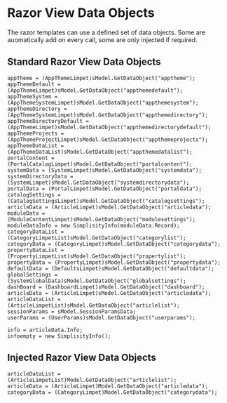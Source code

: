 # Razor View Data Objects
The razor templates can use a defined set of data objects.  Some are auomatically add on every call, some are only injected if required.  

## Standard Razor View Data Objects

    appTheme = (AppThemeLimpet)sModel.GetDataObject("apptheme");
    appThemeDefault = (AppThemeLimpet)sModel.GetDataObject("appthemedefault");
    appThemeSystem = (AppThemeSystemLimpet)sModel.GetDataObject("appthemesystem");
    appThemeDirectory = (AppThemeSystemLimpet)sModel.GetDataObject("appthemedirectory");
    appThemeDirectoryDefault = (AppThemeLimpet)sModel.GetDataObject("appthemedirectorydefault");
    appThemeProjects = (AppThemeProjectLimpet)sModel.GetDataObject("appthemeprojects");
    appThemeDataList = (AppThemeDataList)sModel.GetDataObject("appthemedatalist");
    portalContent = (PortalCatalogLimpet)sModel.GetDataObject("portalcontent");
    systemData = (SystemLimpet)sModel.GetDataObject("systemdata");
    systemDirectoryData = (SystemLimpet)sModel.GetDataObject("systemdirectorydata");
    portalData = (PortalLimpet)sModel.GetDataObject("portaldata");
    catalogSettings = (CatalogSettingsLimpet)sModel.GetDataObject("catalogsettings");
    articleData = (ArticleLimpet)sModel.GetDataObject("articledata");
    moduleData = (ModuleContentLimpet)sModel.GetDataObject("modulesettings");
    moduleDataInfo = new SimplisityInfo(moduleData.Record);
    categoryDataList = (CategoryLimpetList)sModel.GetDataObject("categorylist");
    categoryData = (CategoryLimpet)sModel.GetDataObject("categorydata");
    propertyDataList = (PropertyLimpetList)sModel.GetDataObject("propertylist");
    propertyData = (PropertyLimpet)sModel.GetDataObject("propertydata");
    defaultData = (DefaultsLimpet)sModel.GetDataObject("defaultdata");
    globalSettings = (SystemGlobalData)sModel.GetDataObject("globalsettings");
    dashBoard = (DashboardLimpet)sModel.GetDataObject("dashboard");
    articleData = (ArticleLimpet)sModel.GetDataObject("articledata");
    articleDataList = (ArticleLimpetList)sModel.GetDataObject("articlelist");
    sessionParams = sModel.SessionParamsData;
    userParams = (UserParams)sModel.GetDataObject("userparams");

    info = articleData.Info;
    infoempty = new SimplisityInfo();

## Injected Razor View Data Objects

    articleDataList = (ArticleLimpetList)Model.GetDataObject("articlelist");
    articleData = (ArticleLimpet)Model.GetDataObject("articledata");
    categoryData = (CategoryLimpet)Model.GetDataObject("categorydata");
